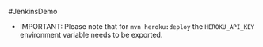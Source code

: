 #JenkinsDemo

- IMPORTANT: Please note that for `mvn heroku:deploy` the `HEROKU_API_KEY` environment variable needs to be exported.